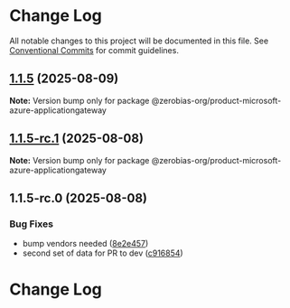 # Change Log

All notable changes to this project will be documented in this file.
See [Conventional Commits](https://conventionalcommits.org) for commit guidelines.

## [1.1.5](https://github.com/zerobias-org/product/compare/@zerobias-org/product-microsoft-azure-applicationgateway@1.1.5-rc.1...@zerobias-org/product-microsoft-azure-applicationgateway@1.1.5) (2025-08-09)

**Note:** Version bump only for package @zerobias-org/product-microsoft-azure-applicationgateway





## [1.1.5-rc.1](https://github.com/zerobias-org/product/compare/@zerobias-org/product-microsoft-azure-applicationgateway@1.1.5-rc.0...@zerobias-org/product-microsoft-azure-applicationgateway@1.1.5-rc.1) (2025-08-08)

**Note:** Version bump only for package @zerobias-org/product-microsoft-azure-applicationgateway





## 1.1.5-rc.0 (2025-08-08)


### Bug Fixes

* bump vendors needed ([8e2e457](https://github.com/zerobias-org/product/commit/8e2e457e0b5d7141a05e8f2c178bc2854f2b7178))
* second set of data for PR to dev ([c916854](https://github.com/zerobias-org/product/commit/c916854bcf229b1c2042ffdea18472d66a061aaf))





# Change Log
